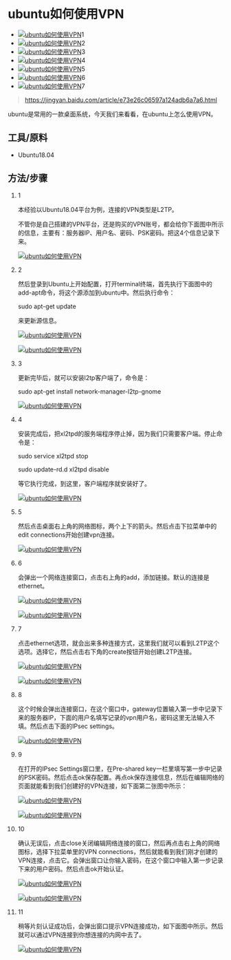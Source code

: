 # ubuntu如何使用VPN

- [![ubuntu如何使用VPN](https://imgsa.baidu.com/exp/whcrop=92,69/sign=c6caffb08713632715b89471feff9dd5/42166d224f4a20a491365fab9d529822720ed0b6.jpg)](http://jingyan.baidu.com/album/e73e26c06597a124adb6a7a6.html?picindex=1)1
- [![ubuntu如何使用VPN](https://imgsa.baidu.com/exp/whcrop=92,69/sign=4b69fb17dc1373f0f56a39ddcb7f76c2/0b55b319ebc4b745d983d47ac2fc1e178a821542.jpg)](http://jingyan.baidu.com/album/e73e26c06597a124adb6a7a6.html?picindex=2)2
- [![ubuntu如何使用VPN](https://imgsa.baidu.com/exp/whcrop=92,69/sign=596c8b085b4e9258a661d0acf3f2ec61/838ba61ea8d3fd1f117bc1563d4e251f95ca5f6f.jpg)](http://jingyan.baidu.com/album/e73e26c06597a124adb6a7a6.html?picindex=3)3
- [![ubuntu如何使用VPN](https://imgsa.baidu.com/exp/whcrop=92,69/sign=f4ad782f86d4b31cf069c2f9e8a61a46/4d086e061d950a7bbc482da807d162d9f2d3c959.jpg)](http://jingyan.baidu.com/album/e73e26c06597a124adb6a7a6.html?picindex=4)4
- [![ubuntu如何使用VPN](https://imgsa.baidu.com/exp/whcrop=92,69/sign=3ba8ef5d4790f60304e5ca0556628e22/8ad4b31c8701a18b36fc7123932f07082838fe43.jpg)](http://jingyan.baidu.com/album/e73e26c06597a124adb6a7a6.html?picindex=5)5
- [![ubuntu如何使用VPN](https://imgsa.baidu.com/exp/whcrop=92,69/sign=ae3ddcdeb4014a90816b10ffc607042b/2f738bd4b31c870111a1d18a2a7f9e2f0708ff43.jpg)](http://jingyan.baidu.com/album/e73e26c06597a124adb6a7a6.html?picindex=6)6
- [![ubuntu如何使用VPN](https://imgsa.baidu.com/exp/whcrop=92,69/sign=a35829626a09c93d07a758b5f04dc5e5/c2cec3fdfc039245bcc782638a94a4c27d1e256f.jpg)](http://jingyan.baidu.com/album/e73e26c06597a124adb6a7a6.html?picindex=7)7

> https://jingyan.baidu.com/article/e73e26c06597a124adb6a7a6.html

ubuntu是常用的一款桌面系统，今天我们来看看，在ubuntu上怎么使用VPN。

## 工具/原料

- Ubuntu18.04

## 方法/步骤

1. 1

   本经验以Ubuntu18.04平台为例，连接的VPN类型是L2TP。

   不管你是自己搭建的VPN平台，还是购买的VPN账号，都会给你下面图中所示的信息，主要有：服务器IP、用户名、密码、PSK密码。把这4个信息记录下来。

   [![ubuntu如何使用VPN](https://imgsa.baidu.com/exp/w=500/sign=9df8782f86d4b31cf03c94bbb7d6276f/42166d224f4a20a491365fab9d529822720ed0b6.jpg)](http://jingyan.baidu.com/album/e73e26c06597a124adb6a7a6.html?picindex=1)

2. 2

   然后登录到Ubuntu上开始配置，打开terminal终端，首先执行下面图中的add-apt命令，将这个源添加到ubuntu中。然后执行命令：

   sudo apt-get update

   来更新源信息。

   [![ubuntu如何使用VPN](https://imgsa.baidu.com/exp/w=500/sign=e734844703f41bd5da53e8f461da81a0/0b55b319ebc4b745d983d47ac2fc1e178a821542.jpg)](http://jingyan.baidu.com/album/e73e26c06597a124adb6a7a6.html?picindex=2)

   [![ubuntu如何使用VPN](https://imgsa.baidu.com/exp/w=500/sign=b592b14d9def76c6d0d2fb2bad17fdf6/838ba61ea8d3fd1f117bc1563d4e251f95ca5f6f.jpg)](http://jingyan.baidu.com/album/e73e26c06597a124adb6a7a6.html?picindex=3)

3. 3

   更新完毕后，就可以安装l2tp客户端了，命令是：

   sudo apt-get install network-manager-l2tp-gnome

   [![ubuntu如何使用VPN](https://imgsa.baidu.com/exp/w=500/sign=c6b0a16aa2c379317d688629dbc5b784/4d086e061d950a7bbc482da807d162d9f2d3c959.jpg)](http://jingyan.baidu.com/album/e73e26c06597a124adb6a7a6.html?picindex=4)

4. 4

   安装完成后，把xl2tpd的服务端程序停止掉，因为我们只需要客户端。停止命令是：

   sudo service xl2tpd stop

   sudo update-rd.d xl2tpd disable

   等它执行完成，到这里，客户端程序就安装好了。

   [![ubuntu如何使用VPN](https://imgsa.baidu.com/exp/w=500/sign=68199ec9dc43ad4ba62e46c0b2025a89/8ad4b31c8701a18b36fc7123932f07082838fe43.jpg)](http://jingyan.baidu.com/album/e73e26c06597a124adb6a7a6.html?picindex=5)

5. 5

   然后点击桌面右上角的网络图标，两个上下的箭头。然后点击下拉菜单中的edit connections开始创建vpn连接。

   [![ubuntu如何使用VPN](https://imgsa.baidu.com/exp/w=500/sign=f28d8f6fc595d143da76e42343f08296/2f738bd4b31c870111a1d18a2a7f9e2f0708ff43.jpg)](http://jingyan.baidu.com/album/e73e26c06597a124adb6a7a6.html?picindex=6)

6. 6

   会弹出一个网络连接窗口，点击右上角的add，添加链接。默认的连接是ethernet。

   [![ubuntu如何使用VPN](https://imgsa.baidu.com/exp/w=500/sign=b71b00129f58d109c4e3a9b2e159ccd0/c2cec3fdfc039245bcc782638a94a4c27d1e256f.jpg)](http://jingyan.baidu.com/album/e73e26c06597a124adb6a7a6.html?picindex=7)

   [![ubuntu如何使用VPN](https://imgsa.baidu.com/exp/w=500/sign=e952e547bd51f819f125034aeab54a76/09fa513d269759eeed2d03a7bffb43166d22df59.jpg)](http://jingyan.baidu.com/album/e73e26c06597a124adb6a7a6.html?picindex=8)

7. 7

   点击ethernet选项，就会出来多种连接方式，这里我们就可以看到L2TP这个选项。选择它，然后点击右下角的create按钮开始创建L2TP连接。

   [![ubuntu如何使用VPN](https://imgsa.baidu.com/exp/w=500/sign=606c8b085b4e9258a63486eeac83d1d1/c9fcc3cec3fdfc03fb0a80d4d93f8794a4c2266f.jpg)](http://jingyan.baidu.com/album/e73e26c06597a124adb6a7a6.html?picindex=9)

   [![ubuntu如何使用VPN](https://imgsa.baidu.com/exp/w=500/sign=a8eee4a74e166d223877159476230945/3b87e950352ac65ced2d051ff6f2b21193138ab6.jpg)](http://jingyan.baidu.com/album/e73e26c06597a124adb6a7a6.html?picindex=10)

8. 8

   这个时候会弹出连接窗口，在这个窗口中，gateway位置输入第一步中记录下来的服务器IP，下面的用户名填写记录的vpn用户名，密码这里无法输入不填。然后点击下面的IPsec settings。

   [![ubuntu如何使用VPN](https://imgsa.baidu.com/exp/w=500/sign=07d6484b8782b9013dadc333438da97e/10dfa9ec8a136327aafaa15f9c8fa0ec08fac743.jpg)](http://jingyan.baidu.com/album/e73e26c06597a124adb6a7a6.html?picindex=11)

9. 9

   在打开的IPsec Settings窗口里，在Pre-shared key一栏里填写第一步中记录的PSK密码。然后点击ok保存配置。再点ok保存连接信息，然后在编辑网络的页面就能看到我们创建好的VPN连接，如下面第二张图中所示：

   [![ubuntu如何使用VPN](https://imgsa.baidu.com/exp/w=500/sign=d73ddcdeb4014a90813e46bd99773971/a8ec8a13632762d03e29c7d3adec08fa513dc643.jpg)](http://jingyan.baidu.com/album/e73e26c06597a124adb6a7a6.html?picindex=12)

   [![ubuntu如何使用VPN](https://imgsa.baidu.com/exp/w=500/sign=f633dd88be1c8701d6b6b2e6177e9e6e/6c224f4a20a44623d1b7c60e9522720e0cf3d759.jpg)](http://jingyan.baidu.com/album/e73e26c06597a124adb6a7a6.html?picindex=13)

10. 10

    确认无误后，点击close关闭编辑网络连接的窗口，然后再点击右上角的网络图标，选择下拉菜单里的VPN connections，然后就能看到我们刚才创建的VPN连接，点击它。会弹出窗口让你输入密码，在这个窗口中输入第一步记录下来的用户密码。然后点击ok开始认证。

    [![ubuntu如何使用VPN](https://imgsa.baidu.com/exp/w=500/sign=5c41f7d78ad6277fe912323818391f63/472309f790529822a94e5aafdaca7bcb0a46d459.jpg)](http://jingyan.baidu.com/album/e73e26c06597a124adb6a7a6.html?picindex=14)

    [![ubuntu如何使用VPN](https://imgsa.baidu.com/exp/w=500/sign=3b2925d1a4773912c4268561c8198675/f603918fa0ec08fa9c1770cb54ee3d6d55fbda43.jpg)](http://jingyan.baidu.com/album/e73e26c06597a124adb6a7a6.html?picindex=15)

11. 11

    稍等片刻认证成功后，会弹出窗口提示VPN连接成功，如下面图中所示。然后就可以通过VPN连接到你想连接的内网中去了。

    [![ubuntu如何使用VPN](https://imgsa.baidu.com/exp/w=500/sign=7da1d18a2a7f9e2f70351d082f30e962/08f790529822720ed0d9819676cb0a46f21fab43.jpg)](http://jingyan.baidu.com/album/e73e26c06597a124adb6a7a6.html?picindex=16)

 